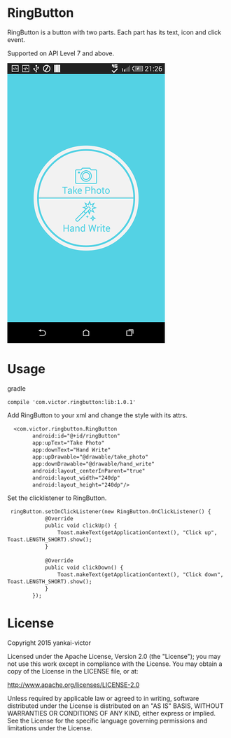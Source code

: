 RingButton
================
RingButton is a button with two parts. Each part has its text, icon and click event.

Supported on API Level 7 and above.

![ScreenShot](./image/Screenshot.png)

Usage
====
gradle

```
compile 'com.victor.ringbutton:lib:1.0.1'
```

Add RingButton to your xml and change the style with its attrs.

```
  <com.victor.ringbutton.RingButton
        android:id="@+id/ringButton"
        app:upText="Take Photo"
        app:downText="Hand Write"
        app:upDrawable="@drawable/take_photo"
        app:downDrawable="@drawable/hand_write"
        android:layout_centerInParent="true"
        android:layout_width="240dp"
        android:layout_height="240dp"/>

```

Set the clicklistener to RingButton.

```
 ringButton.setOnClickListener(new RingButton.OnClickListener() {
            @Override
            public void clickUp() {
                Toast.makeText(getApplicationContext(), "Click up", Toast.LENGTH_SHORT).show();
            }

            @Override
            public void clickDown() {
                Toast.makeText(getApplicationContext(), "Click down", Toast.LENGTH_SHORT).show();
            }
        });

```


License
=======
Copyright 2015 yankai-victor

Licensed under the Apache License, Version 2.0 (the "License"); you may not use this work except in compliance with the License.
You may obtain a copy of the License in the LICENSE file, or at:

http://www.apache.org/licenses/LICENSE-2.0

Unless required by applicable law or agreed to in writing, software distributed under the License is distributed on an "AS IS" BASIS, WITHOUT WARRANTIES OR CONDITIONS OF ANY KIND, either express or implied. See the License for the specific language governing permissions and limitations under the License.
